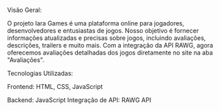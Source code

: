 Visão Geral: 

O projeto Iara Games é uma plataforma online para jogadores, desenvolvedores e entusiastas de jogos. Nosso objetivo é fornecer informações atualizadas e precisas sobre jogos, incluindo avaliações, descrições, trailers e muito mais. Com a integração da API RAWG, agora oferecemos avaliações detalhadas dos jogos diretamente no site na aba "Avaliações".

Tecnologias Utilizadas: 

Frontend: HTML, CSS, JavaScript 

Backend: JavaScript
Integração de API: RAWG API
